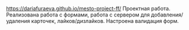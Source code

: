 https://dariafuraeva.github.io/mesto-project-ff/
Проектная работа. Реализована работа с формами, работа с сервером для добавления/удаления карточек, лайков/дизлайков. Настроена валидация форм.
